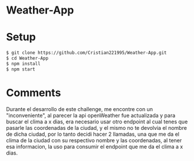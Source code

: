 # Weather-App

# Setup

```bash
$ git clone https://github.com/Cristian221995/Weather-App.git
$ cd Weather-App
$ npm install
$ npm start
```

# Comments

Durante el desarrollo de este challenge, me encontre con un "inconveniente", al parecer la api openWeather fue actualizada y para buscar el clima a x dias, era necesario usar otro endpoint al cual tenes que pasarle las coordenadas de la ciudad, y el mismo no te devolvia el nombre de dicha ciudad, por lo tanto decidi hacer 2 llamadas, una que me da el clima de la ciudad con su respectivo nombre y las coordenadas, al tener esa informacion, la uso para consumir el endpoint que me da el clima a x dias.
